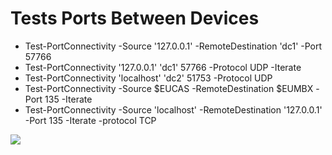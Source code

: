 # Tests Ports Between Devices


* Test-PortConnectivity -Source '127.0.0.1' -RemoteDestination 'dc1' -Port 57766
* Test-PortConnectivity '127.0.0.1' 'dc1' 57766 -Protocol UDP -Iterate
* Test-PortConnectivity 'localhost' 'dc2' 51753 -Protocol UDP
* Test-PortConnectivity -Source $EUCAS -RemoteDestination $EUMBX -Port 135 -Iterate
* Test-PortConnectivity -Source 'localhost' -RemoteDestination '127.0.0.1' -Port 135 -Iterate -protocol TCP

<img src="http://gitlab/Technology-Management/Test-PortConnectivity/blob/7f1a9043580e4111354228807e459a5acbad4390/Resources/Capture.PNG">